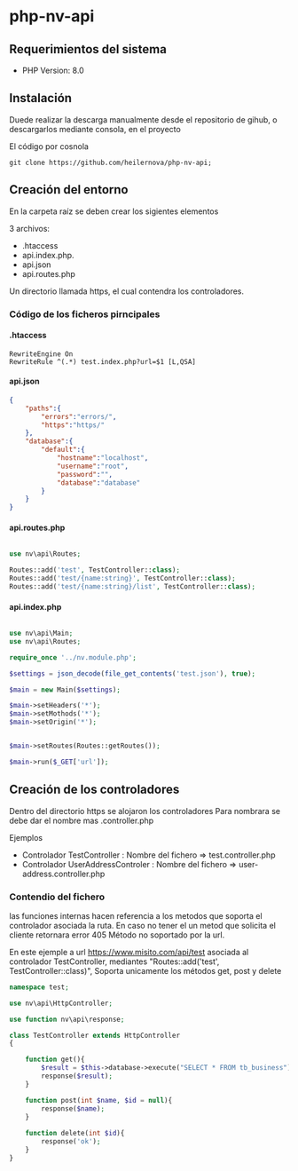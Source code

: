 # php-nv-api

## Requerimientos del sistema
* PHP Version: 8.0

## Instalación

Duede realizar la descarga manualmente desde el repositorio de gihub, o descargarlos mediante consola,
en el proyecto

El código por cosnola
```git
git clone https://github.com/heilernova/php-nv-api;
```

## Creación del entorno
En la carpeta raíz se deben crear los sigientes elementos

3 archivos:
* .htaccess
* api.index.php. 
* api.json
* api.routes.php

Un directorio llamada https, el cual contendra los controladores.

### Código de los ficheros pirncipales

#### .htaccess
```htacsess
RewriteEngine On
RewriteRule ^(.*) test.index.php?url=$1 [L,QSA]
```
#### api.json
```json
{
    "paths":{
        "errors":"errors/",
        "https":"https/"
    },
    "database":{
        "default":{
            "hostname":"localhost",
            "username":"root",
            "password":"",
            "database":"database"
        }
    }
}
```
#### api.routes.php
```php

use nv\api\Routes;

Routes::add('test', TestController::class);
Routes::add('test/{name:string}', TestController::class);
Routes::add('test/{name:string}/list', TestController::class);

```
#### api.index.php
```php

use nv\api\Main;
use nv\api\Routes;

require_once '../nv.module.php';

$settings = json_decode(file_get_contents('test.json'), true);

$main = new Main($settings);

$main->setHeaders('*');
$main->setMothods('*');
$main->setOrigin('*');


$main->setRoutes(Routes::getRoutes());

$main->run($_GET['url']);
```


## Creación de los controladores
Dentro del directorio https se alojaron los controladores
Para nombrara se debe dar el nombre mas .controller.php

Ejemplos
* Controlador TestController : Nombre del fichero => test.controller.php
* Controlador UserAddressControler : Nombre del fichero => user-address.controller.php

### Contendio del fichero

las funciones internas hacen referencia a los metodos que soporta el controlador asociada la ruta.
En caso no tener el un metod que solicita el cliente retornara error 405 Método no soportado por la url.

En este ejemple a url https://www.misito.com/api/test asociada al controlador TestController, mediantes  "Routes::add('test', TestController::class)", Soporta unicamente los métodos get, post y delete
```php
namespace test;

use nv\api\HttpController;

use function nv\api\response;

class TestController extends HttpController
{

    function get(){
        $result = $this->database->execute("SELECT * FROM tb_business")->fetch_all(MYSQLI_ASSOC);
        response($result);
    }

    function post(int $name, $id = null){
        response($name);
    }
    
    function delete(int $id){
        response('ok');
    }
}
```
